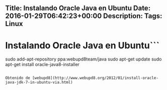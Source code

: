 Title: Instalando Oracle Java en Ubuntu
Date: 2016-01-29T06:42:23+00:00
Description: 
Tags: Linux
---
# Instalando Oracle Java en Ubuntu```
sudo add-apt-repository ppa:webupd8team/java
sudo apt-get update
sudo apt-get install oracle-java8-installer
```

Obtenido de [webupd8](http://www.webupd8.org/2012/01/install-oracle-java-jdk-7-in-ubuntu-via.html)